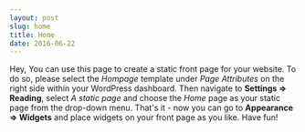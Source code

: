 ```yaml
---
layout: post
slug: home
title: Home
date: 2016-06-22
---
```


Hey, You can use this page to create a static front page for your website. To do so, please select the _Hompage_ template under _Page Attributes_ on the right side within your WordPress dashboard. Then navigate to **Settings => Reading**, select _A static page_ and choose the _Home_ page as your static page from the drop-down menu. That's it - now you can go to **Appearance => Widgets** and place widgets on your front page as you like. Have fun!